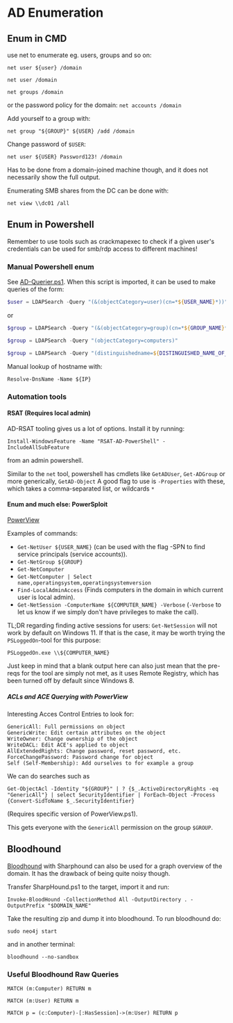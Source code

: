 # AD Enumeration

## Enum in CMD

use net to enumerate eg. users, groups and so on:
```
net user ${user} /domain
```

```
net user /domain
```

```
net groups /domain
```
or the password policy for the domain: `net accounts /domain`

Add yourself to a group with:
```
net group "${GROUP}" ${USER} /add /domain
```

Change password of `$USER`:
```
net user ${USER} Password123! /domain
```



Has to be done from a domain-joined machine though, and it does not necessarily show the full output.


Enumerating SMB shares from the DC can be done with:

```
net view \\dc01 /all
```

## Enum in Powershell

Remember to use tools such as crackmapexec to check if a given user's credentials can be used for smb/rdp access to different machines!

### Manual Powershell enum

See [AD-Querier.ps1](./../../../payloads-n-scripts/scripts/AD-Querier.ps1).
When this script is imported, it can be used to make queries of the form:

```powershell
$user = LDAPSearch -Query "(&(objectCategory=user)(cn=*${USER_NAME}*))"
```
or
```powershell
$group = LDAPSearch -Query "(&(objectCategory=group)(cn=*${GROUP_NAME}*))"
```
```powershell
$group = LDAPSearch -Query "(objectCategory=computers)"
```

````powershell
$group = LDAPSearch -Query "(distinguishedname=${DISTINGUISHED_NAME_OF_OBJECT})"
`````


Manual lookup of hostname with:

```
Resolve-DnsName -Name ${IP}
```

### Automation tools

#### RSAT (Requires local admin)

AD-RSAT tooling gives us a lot of options.
Install it by running:

```
Install-WindowsFeature -Name "RSAT-AD-PowerShell" -IncludeAllSubFeature
```

from an admin powershell.

Similar to the `net` tool, powershell has cmdlets like `GetADUser`, `Get-ADGroup` or more generically, `GetAD-Object` 
A good flag to use is `-Properties` with these, which takes a comma-separated list, or wildcards `*`


#### Enum and much else: PowerSploit

[PowerView](https://github.com/PowerShellEmpire/PowerTools/blob/master/PowerView/powerview.ps1)

Examples of commands:

* `Get-NetUser ${USER_NAME}` (can be used with the flag -SPN to find service principals (service accounts)).
* `Get-NetGroup ${GROUP}`
* `Get-NetComputer`
* `Get-NetComputer | Select name,operatingsystem,operatingsystemversion`
* `Find-LocalAdminAccess` (Finds computers in the domain in which current user is local admin).
* `Get-NetSession -ComputerName ${COMPUTER_NAME} -Verbose` (`-Verbose` to let us know if we simply don't have privileges to make the call).

TL;DR regarding finding active sessions for users: `Get-NetSession` will not work by default on Windows 11.
If that is the case, it may be worth trying the `PSLoggedOn`-tool for this purpose:
```
PSLoggedOn.exe \\${COMPUTER_NAME}
```
Just keep in mind that a blank output here can also just mean that the pre-reqs for the tool are simply not met, as it uses Remote Registry,
which has been turned off by default since Windows 8.

##### ACLs and ACE Querying with PowerView

Interesting Acces Control Entries to look for:
```
GenericAll: Full permissions on object
GenericWrite: Edit certain attributes on the object
WriteOwner: Change ownership of the object
WriteDACL: Edit ACE's applied to object
AllExtendedRights: Change password, reset password, etc.
ForceChangePassword: Password change for object
Self (Self-Membership): Add ourselves to for example a group
```

We can do searches such as

```
Get-ObjectAcl -Identity "${GROUP}" | ? {$_.ActiveDirectoryRights -eq "GenericAll"} | select SecurityIdentifier | ForEach-Object -Process {Convert-SidToName $_.SecurityIdentifier}
```
(Requires specific version of PowerView.ps1).

This gets everyone with the `GenericAll` permission on the group `$GROUP`.



## Bloodhound

[Bloodhound](https://github.com/BloodHoundAD/BloodHound) with Sharphound can also be used for a graph overview of the domain.
It has the drawback of being quite noisy though.


Transfer SharpHound.ps1 to the target, import it and run:

```
Invoke-BloodHound -CollectionMethod All -OutputDirectory . -OutputPrefix "$DOMAIN_NAME"
```

Take the resulting zip and dump it into bloodhound.
To run bloodhound do: 

```
sudo neo4j start
```
and in another terminal:

```
bloodhound --no-sandbox
```

### Useful Bloodhound Raw Queries

```
MATCH (m:Computer) RETURN m
```
```
MATCH (m:User) RETURN m
```
```
MATCH p = (c:Computer)-[:HasSession]->(m:User) RETURN p
```


